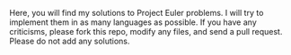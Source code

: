 Here, you will find my solutions to Project Euler problems. I will try to implement them in as many languages as possible. If you have any criticisms, please fork this repo, modify any files, and send a pull request. Please do not add any solutions.
